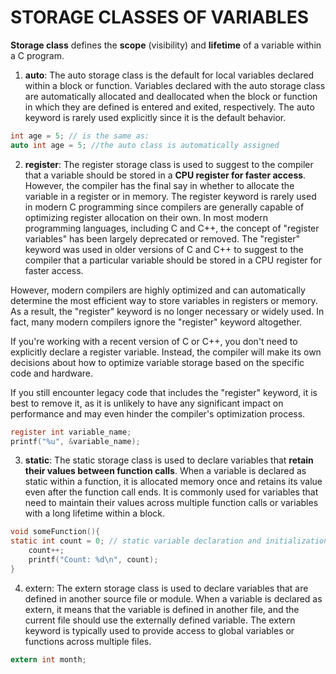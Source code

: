 # STORAGE CLASSES OF VARIABLES
**Storage class** defines the **scope** (visibility) and **lifetime** of a variable within a C program. 

1. **auto**: The auto storage class is the default for local variables declared within a block or function. Variables declared with the auto storage class are automatically allocated and deallocated when the block or function in which they are defined is entered and exited, respectively. The auto keyword is rarely used explicitly since it is the default behavior.

```C
int age = 5; // is the same as:
auto int age = 5; //the auto class is automatically assigned
```

2. **register**: The register storage class is used to suggest to the compiler that a variable should be stored in a **CPU register for faster access**. However, the compiler has the final say in whether to allocate the variable in a register or in memory. The register keyword is rarely used in modern C programming since compilers are generally capable of optimizing register allocation on their own.
In most modern programming languages, including C and C++, the concept of "register variables" has been largely deprecated or removed. The "register" keyword was used in older versions of C and C++ to suggest to the compiler that a particular variable should be stored in a CPU register for faster access.

However, modern compilers are highly optimized and can automatically determine the most efficient way to store variables in registers or memory. As a result, the "register" keyword is no longer necessary or widely used. In fact, many modern compilers ignore the "register" keyword altogether.

If you're working with a recent version of C or C++, you don't need to explicitly declare a register variable. Instead, the compiler will make its own decisions about how to optimize variable storage based on the specific code and hardware.

If you still encounter legacy code that includes the "register" keyword, it is best to remove it, as it is unlikely to have any significant impact on performance and may even hinder the compiler's optimization process.

```C
register int variable_name;
printf("%u", &variable_name);
```

3. **static**: The static storage class is used to declare variables that __retain their values between function calls__. When a variable is declared as static within a function, it is allocated memory once and retains its value even after the function call ends. It is commonly used for variables that need to maintain their values across multiple function calls or variables with a long lifetime within a block.

```C
void someFunction(){  
static int count = 0; // static variable declaration and initialization
    count++;
    printf("Count: %d\n", count);
}
```

4. extern: The extern storage class is used to declare variables that are defined in another source file or module. When a variable is declared as extern, it means that the variable is defined in another file, and the current file should use the externally defined variable. The extern keyword is typically used to provide access to global variables or functions across multiple files. 

```C
extern int month;
```
